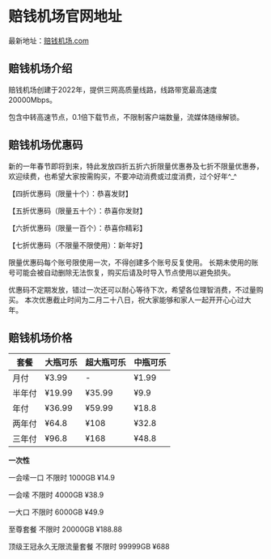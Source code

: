 # 赔钱机场官网地址

最新地址：[赔钱机场.com](https://xn--cp3a08l.com/#/register?code=6bN6FJyt)

## 赔钱机场介绍

赔钱机场创建于2022年，提供三网高质量线路，线路带宽最高速度20000Mbps。

包含中转高速节点，0.1倍下载节点，不限制客户端数量，流媒体随缘解锁。

## 赔钱机场优惠码

新的一年春节即将到来，特此发放四折五折六折限量优惠券及七折不限量优惠券，欢迎续费，也希望大家按需购买，不要冲动消费或过度消费，过个好年^_^ 

【四折优惠码（限量十个）：恭喜发财】 

【五折优惠码（限量五十个）：恭喜你发财】 

【六折优惠码（限量一百个）：恭喜你精彩】

【七折优惠码（不限量不限使用）：新年好】 

限量优惠码每个账号限使用一次，不得创建多个账号反复使用。 长期未使用的账号可能会被自动删除无法恢复，购买后请及时导入节点使用以避免损失。

优惠码不定期发放，错过一次还可以耐心等待下次，希望各位理智消费，不过量购买。 本次优惠截止时间为二月二十八日，祝大家能够和家人一起开开心心过大年。

## 赔钱机场价格

|套餐|大瓶可乐|超大瓶可乐|中瓶可乐|
|----|----|----|----|
|月付|¥3.99|-|¥1.99|
|半年付|¥19.99|¥35.99|¥9.9|
|年付|¥36.99|¥59.99|¥18.8|
|两年付|¥64.8|¥108|¥32.8|
|三年付|¥96.8|¥168|¥48.8|

**一次性**

一会嗦一口 不限时 1000GB ¥14.9

一会嗦 不限时 4000GB ¥38.9

一大口 不限时 6000GB ¥49.9

至尊套餐 不限时 20000GB ¥188.88

顶级王冠永久无限流量套餐 不限时 99999GB ¥688
